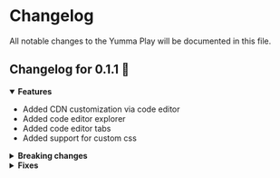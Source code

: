 # Changelog

All notable changes to the Yumma Play will be documented in this file.

## Changelog for 0.1.1 🎉

<details open>
<summary>
    <b>Features</b>
</summary>

- Added CDN customization via code editor
- Added code editor explorer
- Added code editor tabs
- Added support for custom css

</details>

<details>

<summary>
    <b>Breaking changes</b>
</summary>

- None

</details>

<details>
<summary>
    <b>Fixes</b>
</summary>

- None

</details>
